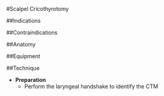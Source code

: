 #Scalpel Cricothyrotomy


##Indications

##Contraindications


##Anatomy

##Equipment


##Technique
* **Preparation**
	* Perform the laryngeal handshake to identify the CTM